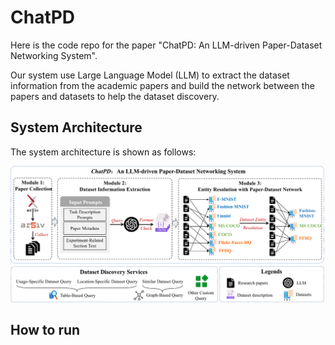 # ChatPD

Here is the code repo for the paper "ChatPD: An LLM-driven Paper-Dataset Networking System".

Our system use Large Language Model (LLM) to extract the dataset information from the academic papers and build the network between the papers and datasets to help the dataset discovery.

## System Architecture

The system architecture is shown as follows:

![System Architecture](./pic/system_arch.png)

## How to run


